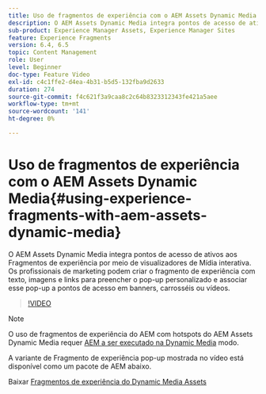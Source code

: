 ```yaml
---
title: Uso de fragmentos de experiência com o AEM Assets Dynamic Media
description: O AEM Assets Dynamic Media integra pontos de acesso de ativos aos Fragmentos de experiência por meio de visualizadores de Mídia interativa. Os profissionais de marketing podem criar o fragmento de experiência com texto, imagens e links para preencher o pop-up personalizado e associar esse pop-up a pontos de acesso em banners, carrosséis ou vídeos.
sub-product: Experience Manager Assets, Experience Manager Sites
feature: Experience Fragments
version: 6.4, 6.5
topic: Content Management
role: User
level: Beginner
doc-type: Feature Video
exl-id: c4c1ffe2-d4ea-4b31-b5d5-132fba9d2633
duration: 274
source-git-commit: f4c621f3a9caa8c2c64b8323312343fe421a5aee
workflow-type: tm+mt
source-wordcount: '141'
ht-degree: 0%

---
```


# Uso de fragmentos de experiência com o AEM Assets Dynamic Media{#using-experience-fragments-with-aem-assets-dynamic-media}

O AEM Assets Dynamic Media integra pontos de acesso de ativos aos Fragmentos de experiência por meio de visualizadores de Mídia interativa. Os profissionais de marketing podem criar o fragmento de experiência com texto, imagens e links para preencher o pop-up personalizado e associar esse pop-up a pontos de acesso em banners, carrosséis ou vídeos.

>[!VIDEO](https://video.tv.adobe.com/v/22115?quality=12&learn=on)

>[!NOTE]
>
>O uso de fragmentos de experiência do AEM com hotspots do AEM Assets Dynamic Media requer [AEM a ser executado na Dynamic Media](https://experienceleague.adobe.com/pt-br/docs) modo.

A variante de Fragmento de experiência pop-up mostrada no vídeo está disponível como um pacote de AEM abaixo.

Baixar [Fragmentos de experiência do Dynamic Media Assets](assets/experience-fragmentsdynamic-mediaassets-100.zip)
